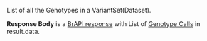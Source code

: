 
List of all the Genotypes in a VariantSet(Dataset).

**Response Body** is a [BrAPI response](#brapilistresponsetemplate) with List of [Genotype Calls](#genotypecallsresource) in result.data.


